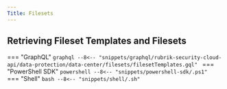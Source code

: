 ```yaml
---
Title: Filesets
---
```


## Retrieving Fileset Templates and Filesets

=== "GraphQL"
    ```graphql
    --8<-- "snippets/graphql/rubrik-security-cloud-api/data-protection/data-center/filesets/filesetTemplates.gql"
    ```
=== "PowerShell SDK"
    ```powershell
    --8<-- "snippets/powershell-sdk/.ps1"
    ```
=== "Shell"
    ```bash
    --8<-- "snippets/shell/.sh"
    ```